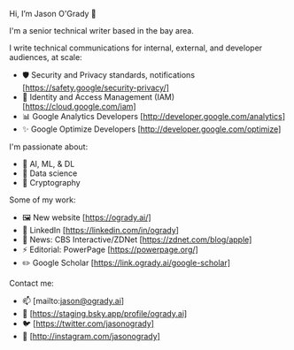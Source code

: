 Hi, I’m Jason O'Grady 👋 

I'm a senior technical writer based in the bay area.

I write technical communications for internal, external, and developer audiences, at scale:
- 🛡 Security and Privacy standards, notifications [https://safety.google/security-privacy/]
- 🪪 Identity and Access Management (IAM) [https://cloud.google.com/iam]
- 📊 Google Analytics Developers [http://developer.google.com/analytics]
- ✨ Google Optimize Developers [http://developer.google.com/optimize]

I'm passionate about:
- 🧠 AI, ML, & DL
- 🧮 Data science
- 🔐 Cryptography

Some of my work:
- 🖼️ New website [https://ogrady.ai/]
- 💼 LinkedIn [https://linkedin.com/in/ogrady]
- 📰 News: CBS Interactive/ZDNet [https://zdnet.com/blog/apple]
- ⚡️ Editorial: PowerPage [https://powerpage.org/]
- ✏️ Google Scholar [https://link.ogrady.ai/google-scholar]

Contact me:
- 📫 [mailto:jason@ogrady.ai]
- 🦋 [https://staging.bsky.app/profile/ogrady.ai]
- 🐦 [https://twitter.com/jasonogrady]
- 📸 [http://instagram.com/jasonogrady]

<!---
jasonogrady/jasonogrady is a ✨ special ✨ repository because its `README.md` (this file) appears on your GitHub profile.
You can click the Preview link to take a look at your changes.
--->
